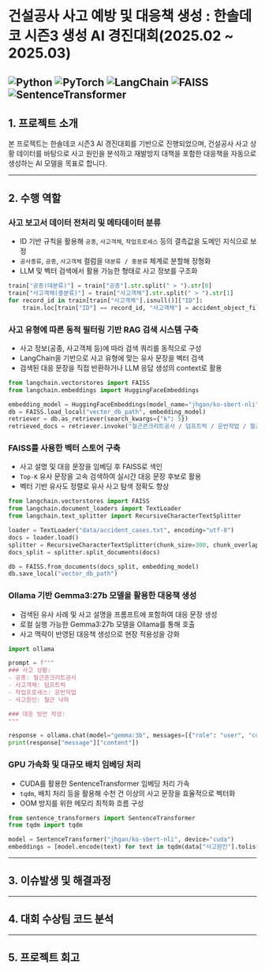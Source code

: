 # 건설공사 사고 예방 및 대응책 생성 : 한솔데코 시즌3 생성 AI 경진대회(2025.02 ~ 2025.03)
![Python](https://img.shields.io/badge/Python-3776AB?style=flat-square&logo=python&logoColor=white)
![PyTorch](https://img.shields.io/badge/PyTorch-EE4C2C?style=flat-square&logo=pytorch&logoColor=white)
![LangChain](https://img.shields.io/badge/LangChain-000000?style=flat-square)
![FAISS](https://img.shields.io/badge/FAISS-228B22?style=flat-square)
![SentenceTransformer](https://img.shields.io/badge/SentenceTransformer-006699?style=flat-square)
---

## 1. 프로젝트 소개
 
본 프로젝트는 한솔데코 시즌3 AI 경진대회를 기반으로 진행되었으며, 
건설공사 사고 상황 데이터를 바탕으로 사고 원인을 분석하고 재발방지 대책을 포함한 대응책을 자동으로 생성하는 AI 모델을 목표로 합니다.

---

## 2. 수행 역할

### 사고 보고서 데이터 전처리 및 메타데이터 분류
- ID 기반 규칙을 활용해 `공종`, `사고객체`, `작업프로세스` 등의 결측값을 도메인 지식으로 보정
- `공사종류`, `공종`, `사고객체` 컬럼을 `대분류 / 중분류` 체계로 분할해 정형화
- LLM 및 벡터 검색에서 활용 가능한 형태로 사고 정보를 구조화

```python
train["공종(대분류)"] = train["공종"].str.split(" > ").str[0]
train["사고객체(중분류)"] = train["사고객체"].str.split(" > ").str[1]
for record_id in train[train["사고객체"].isnull()]["ID"]:
    train.loc[train["ID"] == record_id, "사고객체"] = accident_object_fill_values.get(record_id, "기타 > 기타")
```
### 사고 유형에 따른 동적 필터링 기반 RAG 검색 시스템 구축
- 사고 정보(공종, 사고객체 등)에 따라 검색 쿼리를 동적으로 구성
- LangChain을 기반으로 사고 유형에 맞는 유사 문장을 벡터 검색
- 검색된 대응 문장을 직접 반환하거나 LLM 응답 생성의 context로 활용

```python
from langchain.vectorstores import FAISS
from langchain.embeddings import HuggingFaceEmbeddings

embedding_model = HuggingFaceEmbeddings(model_name="jhgan/ko-sbert-nli")
db = FAISS.load_local("vector_db_path", embedding_model)
retriever = db.as_retriever(search_kwargs={"k": 5})
retrieved_docs = retriever.invoke("철근콘크리트공사 / 덤프트럭 / 운반작업 / 철근 낙하")
```
### FAISS를 사용한 벡터 스토어 구축
- 사고 설명 및 대응 문장을 임베딩 후 FAISS로 색인
- `Top-K` 유사 문장을 고속 검색하여 실시간 대응 문장 후보로 활용
- 벡터 기반 유사도 정렬로 유사 사고 탐색 정확도 향상

```python
from langchain.vectorstores import FAISS
from langchain.document_loaders import TextLoader
from langchain.text_splitter import RecursiveCharacterTextSplitter

loader = TextLoader("data/accident_cases.txt", encoding="utf-8")
docs = loader.load()
splitter = RecursiveCharacterTextSplitter(chunk_size=300, chunk_overlap=50)
docs_split = splitter.split_documents(docs)

db = FAISS.from_documents(docs_split, embedding_model)
db.save_local("vector_db_path")
```

### Ollama 기반 Gemma3:27b 모델을 활용한 대응책 생성
- 검색된 유사 사례 및 사고 설명을 프롬프트에 포함하여 대응 문장 생성
- 로컬 실행 가능한 Gemma3:27b 모델을 Ollama를 통해 호출
- 사고 맥락이 반영된 대응책 생성으로 현장 적용성을 강화

```python
import ollama

prompt = f"""
### 사고 상황:
- 공종: 철근콘크리트공사
- 사고객체: 덤프트럭
- 작업프로세스: 운반작업
- 사고원인: 철근 낙하

### 대응 방안 작성:
"""

response = ollama.chat(model="gemma:3b", messages=[{"role": "user", "content": prompt}])
print(response["message"]["content"])
```

### GPU 가속화 및 대규모 배치 임베딩 처리
- CUDA를 활용한 SentenceTransformer 임베딩 처리 가속
- `tqdm`, 배치 처리 등을 활용해 수천 건 이상의 사고 문장을 효율적으로 벡터화
- OOM 방지를 위한 메모리 최적화 흐름 구성

```python
from sentence_transformers import SentenceTransformer
from tqdm import tqdm

model = SentenceTransformer("jhgan/ko-sbert-nli", device="cuda")
embeddings = [model.encode(text) for text in tqdm(data["사고원인"].tolist())]
```
---

## 3. 이슈발생 및 해결과정



---

## 4. 대회 수상팀 코드 분석

---

## 5. 프로젝트 회고
